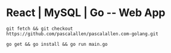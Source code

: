 # React | MySQL | Go -- Web App

`git fetch && git checkout https://github.com/pascalallen/pascalallen.com-golang.git`

`go get && go install && go run main.go`

